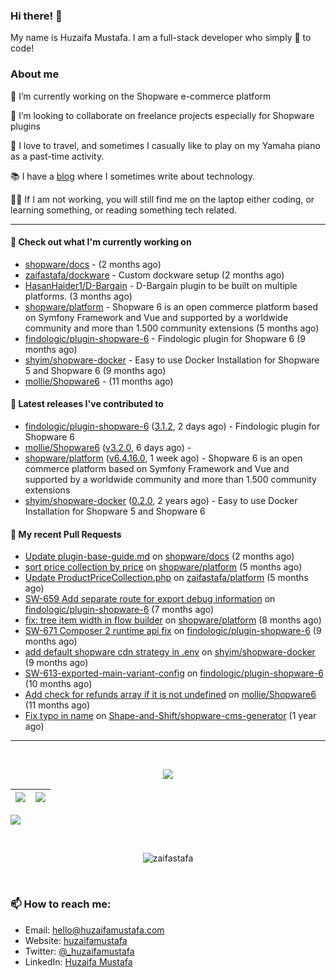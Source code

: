 ### Hi there! 👋

My name is Huzaifa Mustafa. I am a full-stack developer who simply :blue_heart: to code!

### About me 

🔭 I’m currently working on the Shopware e-commerce platform

:briefcase: I’m looking to collaborate on freelance projects especially for Shopware plugins

:musical_keyboard: I love to travel, and sometimes I casually like to play on my Yamaha piano as a past-time activity. 

:books: I have a [blog](https://blog.huzaifamustafa.com) where I sometimes write about technology.

:man_technologist: If I am not working, you will still find me on the laptop either coding, or learning something, or reading something tech related. 

----

#### 👷 Check out what I'm currently working on

- [shopware/docs](https://github.com/shopware/docs) -  (2 months ago)
- [zaifastafa/dockware](https://github.com/zaifastafa/dockware) - Custom dockware setup (2 months ago)
- [HasanHaider1/D-Bargain](https://github.com/HasanHaider1/D-Bargain) - D-Bargain plugin to be built on multiple platforms. (3 months ago)
- [shopware/platform](https://github.com/shopware/platform) - Shopware 6 is an open commerce platform based on Symfony Framework and Vue and supported by a worldwide community and more than 1.500 community extensions (5 months ago)
- [findologic/plugin-shopware-6](https://github.com/findologic/plugin-shopware-6) - Findologic plugin for Shopware 6 (9 months ago)
- [shyim/shopware-docker](https://github.com/shyim/shopware-docker) - Easy to use Docker Installation for Shopware 5 and Shopware 6 (9 months ago)
- [mollie/Shopware6](https://github.com/mollie/Shopware6) -  (11 months ago)

#### 🔭 Latest releases I've contributed to

- [findologic/plugin-shopware-6](https://github.com/findologic/plugin-shopware-6) ([3.1.2](https://github.com/findologic/plugin-shopware-6/releases/tag/3.1.2), 2 days ago) - Findologic plugin for Shopware 6
- [mollie/Shopware6](https://github.com/mollie/Shopware6) ([v3.2.0](https://github.com/mollie/Shopware6/releases/tag/v3.2.0), 6 days ago) - 
- [shopware/platform](https://github.com/shopware/platform) ([v6.4.16.0](https://github.com/shopware/platform/releases/tag/v6.4.16.0), 1 week ago) - Shopware 6 is an open commerce platform based on Symfony Framework and Vue and supported by a worldwide community and more than 1.500 community extensions
- [shyim/shopware-docker](https://github.com/shyim/shopware-docker) ([0.2.0](https://github.com/shyim/shopware-docker/releases/tag/0.2.0), 2 years ago) - Easy to use Docker Installation for Shopware 5 and Shopware 6

#### 🔨 My recent Pull Requests

- [Update plugin-base-guide.md](https://github.com/shopware/docs/pull/660) on [shopware/docs](https://github.com/shopware/docs) (2 months ago)
- [sort price collection by price](https://github.com/shopware/platform/pull/2442) on [shopware/platform](https://github.com/shopware/platform) (5 months ago)
- [Update ProductPriceCollection.php](https://github.com/zaifastafa/platform/pull/1) on [zaifastafa/platform](https://github.com/zaifastafa/platform) (5 months ago)
- [SW-659 Add separate route for export debug information](https://github.com/findologic/plugin-shopware-6/pull/253) on [findologic/plugin-shopware-6](https://github.com/findologic/plugin-shopware-6) (7 months ago)
- [fix: tree item width in flow builder](https://github.com/shopware/platform/pull/2325) on [shopware/platform](https://github.com/shopware/platform) (8 months ago)
- [SW-671 Composer 2 runtime api fix](https://github.com/findologic/plugin-shopware-6/pull/239) on [findologic/plugin-shopware-6](https://github.com/findologic/plugin-shopware-6) (9 months ago)
- [add default shopware cdn strategy in .env](https://github.com/shyim/shopware-docker/pull/138) on [shyim/shopware-docker](https://github.com/shyim/shopware-docker) (9 months ago)
- [SW-613-exported-main-variant-config](https://github.com/findologic/plugin-shopware-6/pull/233) on [findologic/plugin-shopware-6](https://github.com/findologic/plugin-shopware-6) (10 months ago)
- [Add check for refunds array if it is not undefined](https://github.com/mollie/Shopware6/pull/222) on [mollie/Shopware6](https://github.com/mollie/Shopware6) (11 months ago)
- [Fix typo in name](https://github.com/Shape-and-Shift/shopware-cms-generator/pull/1) on [Shape-and-Shift/shopware-cms-generator](https://github.com/Shape-and-Shift/shopware-cms-generator) (1 year ago)

----

<br>
<p align="center">
<img src="https://github-readme-streak-stats.herokuapp.com/?user=zaifastafa&count_private=true&layout=compact&theme=tokyonight">
</p>


|![](https://github-readme-stats.vercel.app/api?username=zaifastafa&&show_icons=true&title_color=ffffff&icon_color=bb2acf&text_color=daf7dc&bg_color=151515&count_private=true)|![](https://github-readme-stats.vercel.app/api/top-langs/?username=zaifastafa&layout=compact&theme=tokyonight)|
|-|-|

![](https://activity-graph.herokuapp.com/graph?username=zaifastafa&theme=redical&count_private=true)

<br>
<p align="center"><p align="center"> <img src="https://komarev.com/ghpvc/?username=zaifastafa" alt="zaifastafa"/> </p>  </p>
<br>

### 📫 How to reach me:

- Email: hello@huzaifamustafa.com
- Website: [huzaifamustafa](https://huzaifamustafa.com)
- Twitter: [@_huzaifamustafa](https://twitter.com/_huzaifamustafa)
- LinkedIn: [Huzaifa Mustafa](https://www.linkedin.com/in/zaifastafa/)
